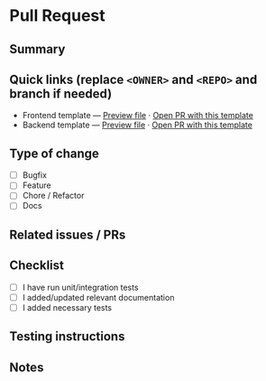# Pull Request

## Summary
<!-- Short description of the change -->
## Quick links (replace `<OWNER>` and `<REPO>` and branch if needed)

- Frontend template — [Preview file](https://github.com/<OWNER>/<REPO>/blob/main/.github/PULL_REQUEST_TEMPLATE/frontend.md) · [Open PR with this template](https://github.com/<OWNER>/<REPO>/compare/main...YOUR-BRANCH-NAME?template=frontend.md)
- Backend template  — [Preview file](https://github.com/<OWNER>/<REPO>/blob/main/.github/PULL_REQUEST_TEMPLATE/backend.md)  · [Open PR with this template](https://github.com/<OWNER>/<REPO>/compare/main...YOUR-BRANCH-NAME?template=backend.md)

## Type of change
- [ ] Bugfix
- [ ] Feature
- [ ] Chore / Refactor
- [ ] Docs

## Related issues / PRs
<!-- e.g. Fixes #123 -->

## Checklist
- [ ] I have run unit/integration tests
- [ ] I added/updated relevant documentation
- [ ] I added necessary tests

## Testing instructions
<!-- How can reviewer test this PR? -->

## Notes
<!-- Any additional info, breaking-changes, migrations -->
